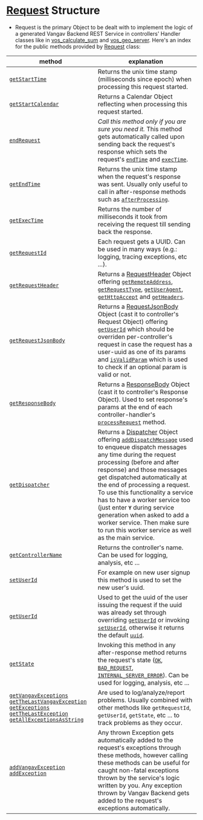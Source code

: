 # [Request](https://github.com/vangav/vos_backend/blob/master/src/com/vangav/backend/play_framework/request/Request.java) Structure

+ Request is the primary Object to be dealt with to implement the logic of a generated Vangav Backend REST Service in controllers' Handler classes like in [vos_calculate_sum](https://github.com/vangav/vos_calculate_sum/blob/master/app/com/vangav/vos_calculate_sum/controllers/calculate_sum/HandlerCalculateSum.java#L86) and [vos_geo_server](https://github.com/vangav/vos_geo_server/blob/master/app/com/vangav/vos_geo_server/controllers/reverse_geo_code/HandlerReverseGeoCode.java#L96). Here's an index for the public methods provided by [Request](https://github.com/vangav/vos_backend/blob/master/src/com/vangav/backend/play_framework/request/Request.java) class:

| method | explanation |
| ------ | ----------- |
| [`getStartTime`](https://github.com/vangav/vos_backend/blob/master/src/com/vangav/backend/play_framework/request/Request.java#L130) | Returns the unix time stamp (milliseconds since epoch) when processing this request started. |
| [`getStartCalendar`](https://github.com/vangav/vos_backend/blob/master/src/com/vangav/backend/play_framework/request/Request.java#L139) | Returns a Calendar Object reflecting when processing this request started. |
| [`endRequest`](https://github.com/vangav/vos_backend/blob/master/src/com/vangav/backend/play_framework/request/Request.java#L150) | *Call this method only if you are sure you need it.* This method gets automatically called upon sending back the request's response which sets the request's [`endTime`](https://github.com/vangav/vos_backend/blob/master/src/com/vangav/backend/play_framework/request/Request.java#L73) and [`execTime`](https://github.com/vangav/vos_backend/blob/master/src/com/vangav/backend/play_framework/request/Request.java#L74). |
| [`getEndTime`](https://github.com/vangav/vos_backend/blob/master/src/com/vangav/backend/play_framework/request/Request.java#L160) | Returns the unix time stamp when the request's response was sent. Usually only useful to call in after-response methods such as [`afterProcessing`](https://github.com/vangav/vos_geo_server/blob/master/app/com/vangav/vos_geo_server/controllers/CommonPlayHandler.java#L83). |
| [`getExecTime`](https://github.com/vangav/vos_backend/blob/master/src/com/vangav/backend/play_framework/request/Request.java#L169) | Returns the number of milliseconds it took from receiving the request till sending back the response. |
| [`getRequestId`](https://github.com/vangav/vos_backend/blob/master/src/com/vangav/backend/play_framework/request/Request.java#L174) | Each request gets a UUID. Can be used in many ways (e.g.: logging, tracing exceptions, etc ...). |
| [`getRequestHeader`](https://github.com/vangav/vos_backend/blob/master/src/com/vangav/backend/play_framework/request/Request.java#L183) | Returns a [RequestHeader](https://github.com/vangav/vos_backend/blob/master/src/com/vangav/backend/play_framework/request/RequestHeader.java) Object offering [`getRemoteAddress`](https://github.com/vangav/vos_backend/blob/master/src/com/vangav/backend/play_framework/request/RequestHeader.java#L88), [`getRequestType`](https://github.com/vangav/vos_backend/blob/master/src/com/vangav/backend/play_framework/request/RequestHeader.java#L97), [`getUserAgent`](https://github.com/vangav/vos_backend/blob/master/src/com/vangav/backend/play_framework/request/RequestHeader.java#L106), [`getHttpAccept`](https://github.com/vangav/vos_backend/blob/master/src/com/vangav/backend/play_framework/request/RequestHeader.java#L115) and [`getHeaders`](https://github.com/vangav/vos_backend/blob/master/src/com/vangav/backend/play_framework/request/RequestHeader.java#L124). |
| [`getRequestJsonBody`](https://github.com/vangav/vos_backend/blob/master/src/com/vangav/backend/play_framework/request/Request.java#L192) | Returns a [RequestJsonBody](https://github.com/vangav/vos_backend/blob/master/src/com/vangav/backend/play_framework/request/RequestJsonBody.java) Object (cast it to controller's Request Object) offering [`getUserId`](https://github.com/vangav/vos_backend/blob/master/src/com/vangav/backend/play_framework/request/RequestJsonBody.java#L103) which should be overriden per-controller's request in case the request has a user-uuid as one of its params and [`isValidParam`](https://github.com/vangav/vos_backend/blob/master/src/com/vangav/backend/play_framework/request/RequestJsonBody.java#L224) which is used to check if an optional param is valid or not. |
| [`getResponseBody`](https://github.com/vangav/vos_backend/blob/master/src/com/vangav/backend/play_framework/request/Request.java#L201) | Returns a [ResponseBody](https://github.com/vangav/vos_backend/blob/master/src/com/vangav/backend/play_framework/request/response/ResponseBody.java) Object (cast it to controller's Response Object). Used to set response's params at the end of each controller-handler's [`processRequest`](https://github.com/vangav/vos_geo_server/blob/master/app/com/vangav/vos_geo_server/controllers/reverse_geo_code/HandlerReverseGeoCode.java#L96) method. |
| [`getDispatcher`](https://github.com/vangav/vos_backend/blob/master/src/com/vangav/backend/play_framework/request/Request.java#L210) | Returns a [Dispatcher](https://github.com/vangav/vos_backend/blob/master/src/com/vangav/backend/dispatcher/Dispatcher.java) Object offering [`addDispatchMessage`](https://github.com/vangav/vos_backend/blob/master/src/com/vangav/backend/dispatcher/Dispatcher.java#L193) used to enqueue dispatch messages any time during the request processing (before and after response) and those messages get dispatched automatically at the end of processing a request. To use this functionality a service has to have a worker service too (just enter **`Y`** during service generation when asked to add a worker service. Then make sure to run this worker service as well as the main service. |
| [`getControllerName`](https://github.com/vangav/vos_backend/blob/master/src/com/vangav/backend/play_framework/request/Request.java#L219) | Returns the controller's name. Can be used for logging, analysis, etc ... |
| [`setUserId`](https://github.com/vangav/vos_backend/blob/master/src/com/vangav/backend/play_framework/request/Request.java#L231) | For example on new user signup this method is used to set the new user's uuid. |
| [`getUserId`](https://github.com/vangav/vos_backend/blob/master/src/com/vangav/backend/play_framework/request/Request.java#L241) | Used to get the uuid of the user issuing the request if the uuid was already set through overriding [`getUserId`](https://github.com/vangav/vos_backend/blob/master/src/com/vangav/backend/play_framework/request/RequestJsonBody.java#L103) or invoking [`setUserId`](https://github.com/vangav/vos_backend/blob/master/src/com/vangav/backend/play_framework/request/Request.java#L231), otherwise it returns the default [`uuid`](https://github.com/vangav/vos_backend/blob/master/src/com/vangav/backend/play_framework/request/RequestJsonBody.java#L94).  |
| [`getState`](https://github.com/vangav/vos_backend/blob/master/src/com/vangav/backend/play_framework/request/Request.java#L277) | Invoking this method in any after-response method returns the request's state ([`OK`](https://github.com/vangav/vos_backend/blob/master/src/com/vangav/backend/play_framework/request/RequestState.java#L59), [`BAD_REQUEST`](https://github.com/vangav/vos_backend/blob/master/src/com/vangav/backend/play_framework/request/RequestState.java#L60), [`INTERNAL_SERVER_ERROR`](https://github.com/vangav/vos_backend/blob/master/src/com/vangav/backend/play_framework/request/RequestState.java#L61)). Can be used for logging, analysis, etc ... |
| [`getVangavExceptions`](https://github.com/vangav/vos_backend/blob/master/src/com/vangav/backend/play_framework/request/Request.java#L299) [`getTheLastVangavException`](https://github.com/vangav/vos_backend/blob/master/src/com/vangav/backend/play_framework/request/Request.java#L311) [`getExceptions`](https://github.com/vangav/vos_backend/blob/master/src/com/vangav/backend/play_framework/request/Request.java#L337) [`getTheLastException`](https://github.com/vangav/vos_backend/blob/master/src/com/vangav/backend/play_framework/request/Request.java#L348) [`getAllExceptionsAsString`](https://github.com/vangav/vos_backend/blob/master/src/com/vangav/backend/play_framework/request/Request.java#L364) | Are used to log/analyze/report problems. Usually combined with other methods like `getRequestId`, `getUserId`, `getState`, etc ... to track problems as they occur. |
| [`addVangavException`](https://github.com/vangav/vos_backend/blob/master/src/com/vangav/backend/play_framework/request/Request.java#L288) [`addException`](https://github.com/vangav/vos_backend/blob/master/src/com/vangav/backend/play_framework/request/Request.java#L327) | Any thrown Exception gets automatically added to the request's exceptions through these methods, however calling these methods can be useful for caught non-fatal exceptions thrown by the service's logic written by you. Any exception thrown by Vangav Backend gets added to the request's exceptions automatically. |
